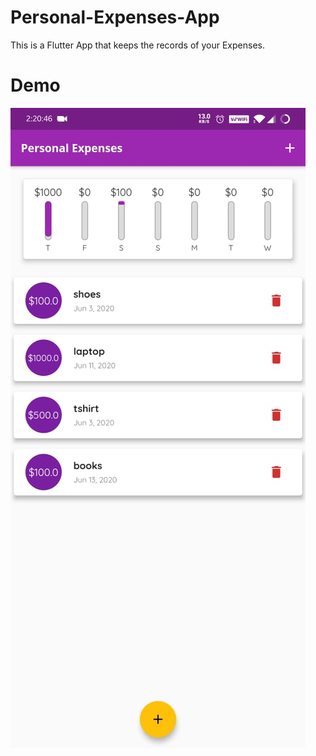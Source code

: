 # Personal-Expenses-App
This is a Flutter App that keeps the records of your Expenses.

# Demo

![](/Personal_Expense.jpeg)
